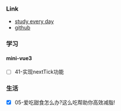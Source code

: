 ### Link
- [study every day](https://github.com/cuixiaorui/study-every-day/issues)
- [github](https://github.com/jtr354)

### 学习

#### mini-vue3
- [ ] 41-实现nextTick功能
### 生活
- [x] 05-爱吃甜食怎么办?这么吃帮助你高效减脂!
